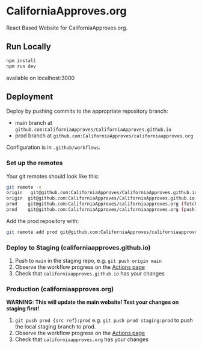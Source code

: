 # CaliforniaApproves.org

React Based Website for CaliforniaApproves.org.

## Run Locally

```bash
npm install
npm run dev
```

available on localhost:3000

## Deployment

Deploy by pushing commits to the appropriate repository branch:

- main branch at `github.com:CaliforniaApproves/CaliforniaApproves.github.io`
- prod branch at `github.com:CaliforniaApproves/californiaapproves.org`

Configuration is in `.github/workflows`.

### Set up the remotes

Your git remotes should look like this:

```bash
git remote -v
origin   git@github.com:CaliforniaApproves/CaliforniaApproves.github.io (fetch)
origin	git@github.com:CaliforniaApproves/CaliforniaApproves.github.io (push)
prod	git@github.com:CaliforniaApproves/californiaapproves.org (fetch)
prod	git@github.com:CaliforniaApproves/californiaapproves.org (push)
```

Add the prod repository with:

```bash
git remote add prod git@github.com:CaliforniaApproves/californiaapproves.org
```

### Deploy to Staging (californiaapproves.github.io)

1. Push to `main` in the staging repo, e.g. `git push origin main`
2. Observe the workflow progress on the [Actions page](https://github.com/CaliforniaApproves/CaliforniaApproves.github.io/actions)
3. Check that `californiaapproves.github.io` has your changes

### Production (californiaapproves.org)

**WARNING: This will update the main website! Test your changes on staging first!**

1. `git push prod {src ref}:prod` e.g. `git push prod staging:prod` to push the
   local staging branch to prod.
2. Observe the workflow progress on the [Actions page](https://github.com/CaliforniaApproves/californiaapproves.org/actions)
3. Check that `californiaapproves.org` has your changes
